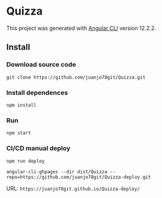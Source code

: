 # Quizza

This project was generated with [Angular CLI](https://github.com/angular/angular-cli) version 12.2.2.

## Install

### Download source code

`git clone https://github.com/juanjo78git/Quizza.git`

### Install dependences
`npm install`

### Run
`npm start`

### CI/CD manual deploy

`npm run deploy`

`angular-cli-ghpages --dir dist/Quizza --repo=https://github.com/juanjo78git/Quizza-deploy.git`

URL:
`https://juanjo78git.github.io/Quizza-deploy/`
